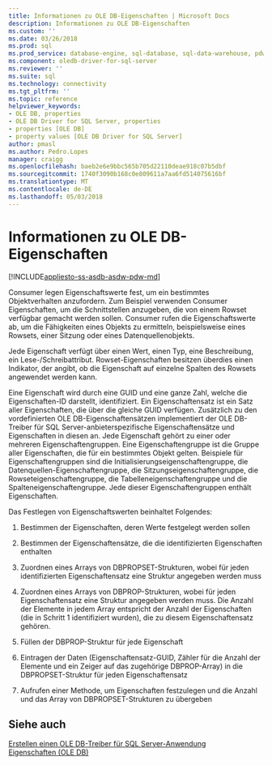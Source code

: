 ```yaml
---
title: Informationen zu OLE DB-Eigenschaften | Microsoft Docs
description: Informationen zu OLE DB-Eigenschaften
ms.custom: ''
ms.date: 03/26/2018
ms.prod: sql
ms.prod_service: database-engine, sql-database, sql-data-warehouse, pdw
ms.component: oledb-driver-for-sql-server
ms.reviewer: ''
ms.suite: sql
ms.technology: connectivity
ms.tgt_pltfrm: ''
ms.topic: reference
helpviewer_keywords:
- OLE DB, properties
- OLE DB Driver for SQL Server, properties
- properties [OLE DB]
- property values [OLE DB Driver for SQL Server]
author: pmasl
ms.author: Pedro.Lopes
manager: craigg
ms.openlocfilehash: baeb2e6e9bbc565b705d22110deae918c07b5dbf
ms.sourcegitcommit: 1740f3090b168c0e809611a7aa6fd514075616bf
ms.translationtype: MT
ms.contentlocale: de-DE
ms.lasthandoff: 05/03/2018
---
```

# <a name="about-ole-db-properties"></a>Informationen zu OLE DB-Eigenschaften
[!INCLUDE[appliesto-ss-asdb-asdw-pdw-md](../../../includes/appliesto-ss-asdb-asdw-pdw-md.md)]

  Consumer legen Eigenschaftswerte fest, um ein bestimmtes Objektverhalten anzufordern. Zum Beispiel verwenden Consumer Eigenschaften, um die Schnittstellen anzugeben, die von einem Rowset verfügbar gemacht werden sollen. Consumer rufen die Eigenschaftswerte ab, um die Fähigkeiten eines Objekts zu ermitteln, beispielsweise eines Rowsets, einer Sitzung oder eines Datenquellenobjekts.  
  
 Jede Eigenschaft verfügt über einen Wert, einen Typ, eine Beschreibung, ein Lese-/Schreibattribut. Rowset-Eigenschaften besitzen überdies einen Indikator, der angibt, ob die Eigenschaft auf einzelne Spalten des Rowsets angewendet werden kann.  
  
 Eine Eigenschaft wird durch eine GUID und eine ganze Zahl, welche die Eigenschaften-ID darstellt, identifiziert. Ein Eigenschaftensatz ist ein Satz aller Eigenschaften, die über die gleiche GUID verfügen. Zusätzlich zu den vordefinierten OLE DB-Eigenschaftensätzen implementiert der OLE DB-Treiber für SQL Server-anbieterspezifische Eigenschaftensätze und Eigenschaften in diesen an. Jede Eigenschaft gehört zu einer oder mehreren Eigenschaftengruppen. Eine Eigenschaftengruppe ist die Gruppe aller Eigenschaften, die für ein bestimmtes Objekt gelten. Beispiele für Eigenschaftengruppen sind die Initialisierungseigenschaftengruppe, die Datenquellen-Eigenschaftengruppe, die Sitzungseigenschaftengruppe, die Rowseteigenschaftengruppe, die Tabelleneigenschaftengruppe und die Spalteneigenschaftengruppe. Jede dieser Eigenschaftengruppen enthält Eigenschaften.  
  
 Das Festlegen von Eigenschaftswerten beinhaltet Folgendes:  
  
1.  Bestimmen der Eigenschaften, deren Werte festgelegt werden sollen  
  
2.  Bestimmen der Eigenschaftensätze, die die identifizierten Eigenschaften enthalten  
  
3.  Zuordnen eines Arrays von DBPROPSET-Strukturen, wobei für jeden identifizierten Eigenschaftensatz eine Struktur angegeben werden muss  
  
4.  Zuordnen eines Arrays von DBPROP-Strukturen, wobei für jeden Eigenschaftensatz eine Struktur angegeben werden muss. Die Anzahl der Elemente in jedem Array entspricht der Anzahl der Eigenschaften (die in Schritt 1 identifiziert wurden), die zu diesem Eigenschaftensatz gehören.  
  
5.  Füllen der DBPROP-Struktur für jede Eigenschaft  
  
6.  Eintragen der Daten (Eigenschaftensatz-GUID, Zähler für die Anzahl der Elemente und ein Zeiger auf das zugehörige DBPROP-Array) in die DBPROPSET-Struktur für jeden Eigenschaftensatz  
  
7.  Aufrufen einer Methode, um Eigenschaften festzulegen und die Anzahl und das Array von DBPROPSET-Strukturen zu übergeben  
  
## <a name="see-also"></a>Siehe auch  
 [Erstellen einen OLE DB-Treiber für SQL Server-Anwendung](../../oledb/ole-db-driver/creating-a-oledb-driver-for-sql-server-application.md)   
 [Eigenschaften (OLE DB)](http://go.microsoft.com/fwlink/?LinkId=112207)  
  
  
